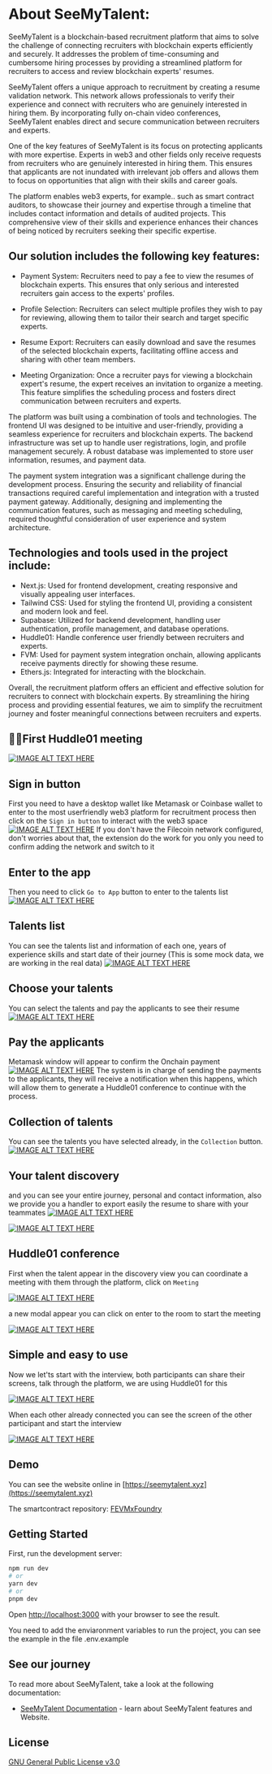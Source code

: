# About SeeMyTalent:
SeeMyTalent is a blockchain-based recruitment platform that aims to solve the challenge of connecting recruiters with blockchain experts efficiently and securely. It addresses the problem of time-consuming and cumbersome hiring processes by providing a streamlined platform for recruiters to access and review blockchain experts' resumes.

SeeMyTalent offers a unique approach to recruitment by creating a resume validation network. This network allows professionals to verify their experience and connect with recruiters who are genuinely interested in hiring them. By incorporating fully on-chain video conferences, SeeMyTalent enables direct and secure communication between recruiters and experts.

One of the key features of SeeMyTalent is its focus on protecting applicants with more expertise. Experts in web3 and other fields only receive requests from recruiters who are genuinely interested in hiring them. This ensures that applicants are not inundated with irrelevant job offers and allows them to focus on opportunities that align with their skills and career goals.

The platform enables web3 experts, for example..  such as smart contract auditors, to showcase their journey and expertise through a timeline that includes contact information and details of audited projects. This comprehensive view of their skills and experience enhances their chances of being noticed by recruiters seeking their specific expertise.

## Our solution includes the following key features:

 - Payment System: Recruiters need to pay a fee to view the resumes of blockchain experts. This ensures that only serious and interested recruiters gain access to the experts' profiles.

 - Profile Selection: Recruiters can select multiple profiles they wish to pay for reviewing, allowing them to tailor their search and target specific experts.

 - Resume Export: Recruiters can easily download and save the resumes of the selected blockchain experts, facilitating offline access and sharing with other team members.

 - Meeting Organization: Once a recruiter pays for viewing a blockchain expert's resume, the expert receives an invitation to organize a meeting. This feature simplifies the scheduling process and fosters direct communication between recruiters and experts.

The platform was built using a combination of tools and technologies. The frontend UI was designed to be intuitive and user-friendly, providing a seamless experience for recruiters and blockchain experts. The backend infrastructure was set up to handle user registrations, login, and profile management securely. A robust database was implemented to store user information, resumes, and payment data.

The payment system integration was a significant challenge during the development process. Ensuring the security and reliability of financial transactions required careful implementation and integration with a trusted payment gateway. Additionally, designing and implementing the communication features, such as messaging and meeting scheduling, required thoughtful consideration of user experience and system architecture.

## Technologies and tools used in the project include:

 - Next.js: Used for frontend development, creating responsive and visually appealing user interfaces.
 - Tailwind CSS: Used for styling the frontend UI, providing a consistent and modern look and feel.
 - Supabase: Utilized for backend development, handling user authentication, profile management, and database operations.
 - Huddle01: Handle conference user friendly between recruiters and experts.
 - FVM: Used for payment system integration onchain, allowing applicants receive payments directly for showing these resume.
 - Ethers.js: Integrated for interacting with the blockchain.


Overall, the recruitment platform offers an efficient and effective solution for recruiters to connect with blockchain experts. By streamlining the hiring process and providing essential features, we aim to simplify the recruitment journey and foster meaningful connections between recruiters and experts.

## 🎉🎉First Huddle01 meeting
[![IMAGE ALT TEXT HERE](/docs/Picture2.png)](/docs/Picture2.png)

## Sign in button
First you need to have a desktop wallet like Metamask or Coinbase wallet to enter to the most userfriendly web3 platform for recruitment process then click on the `Sign in button` to interact with the web3 space
[![IMAGE ALT TEXT HERE](/docs/signin.png)](/docs/signin.png)
If you don't have the Filecoin network configured, don't worries about that, the extension do the work for you only you need to confirm adding the network and switch to it


## Enter to the app
Then you need to click `Go to App` button to enter to the talents list
[![IMAGE ALT TEXT HERE](/docs/landing.png)](/docs/landing.png)

## Talents list
You can see the talents list and information of each one, years of experience skills and start date of their journey (This is some mock data, we are working in the real data)
[![IMAGE ALT TEXT HERE](/docs/talents.png)](/docs/talents.png)

## Choose your talents
You can select the talents and pay the applicants to see their resume
[![IMAGE ALT TEXT HERE](/docs/pay_button.png)](/docs/pay_button.png)

## Pay the applicants
Metamask window will appear to confirm the Onchain payment
[![IMAGE ALT TEXT HERE](/docs/metamask_tx.png)](/docs/metamask_tx.png)
The system is in charge of sending the payments to the applicants, they will receive a notification when this happens, which will allow them to generate a Huddle01 conference to continue with the process.

## Collection of talents
You can see the talents you have selected already, in the `Collection` button.
[![IMAGE ALT TEXT HERE](/docs/talent_collection.png)](/docs/talent_collection.png)

## Your talent discovery
and you can see your entire journey, personal and contact information, also we provide you a handler to export easily the resume to share with your teammates
[![IMAGE ALT TEXT HERE](/docs/discovery_talents.png)](/docs/discovery_talents.png)

[![IMAGE ALT TEXT HERE](/docs/detail_talent.png)](/docs/detail_talent.png)

## Huddle01 conference
First when the talent appear in the discovery view you can coordinate a meeting with them through the platform, click on `Meeting`

[![IMAGE ALT TEXT HERE](/docs/buttom_meeting.png)](/docs/buttom_meeting.png)

a new modal appear you can click on enter to the room to start the meeting

[![IMAGE ALT TEXT HERE](/docs/modal_meeting.png)](/docs/modal_meeting.png)

## Simple and easy to use
Now we let'ts start with the interview, both participants can share their screens, talk through the platform, we are using Huddle01 for this

[![IMAGE ALT TEXT HERE](/docs/meeting_main.png)](/docs/meeting_main.png)

When each other already connected you can see the screen of the other participant and start the interview

[![IMAGE ALT TEXT HERE](/docs/Meeting.png)](/docs/Meeting.png)

## Demo

You can see the website online in [https://seemytalent.xyz](https://seemytalent.xyz)

The smartcontract repository: [FEVMxFoundry](https://github.com/yonathanavila/seemytalent-sc)


## Getting Started

First, run the development server:

```bash
npm run dev
# or
yarn dev
# or
pnpm dev
```

Open [http://localhost:3000](http://localhost:3000) with your browser to see the result.

You need to add the enviaronment variables to run the project, you can see the example in the file .env.example
## See our journey

To read more about SeeMyTalent, take a look at the following documentation:

- [SeeMyTalent Documentation](https://docs.seemytalent.xyz/) - learn about SeeMyTalent features and Website.

## License

[GNU General Public License v3.0](https://www.gnu.org/licenses/gpl-3.0.en.html)

